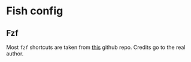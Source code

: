 # Fish config

## Fzf

Most `fzf` shortcuts are taken from [this](https://github.com/PatrickF1/fzf.fish) github repo. Credits go to the real author.
